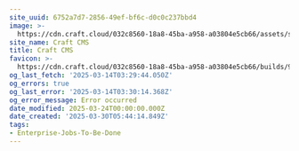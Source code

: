 ```yaml
---
site_uuid: 6752a7d7-2856-49ef-bf6c-d0c0c237bbd4
image: >-
  https://cdn.craft.cloud/032c8560-18a8-45ba-a958-a03804e5cb66/assets/social-craft-cms.png?width=1200&height=630&quality=82&fit=cover&s=jlBhXBExwFzdRLTcZINJwq7z4I1uK545yc2XRy18y_k
site_name: Craft CMS
title: Craft CMS
favicon: >-
  https://cdn.craft.cloud/032c8560-18a8-45ba-a958-a03804e5cb66/builds/9e66bc3f-3dd0-45f3-bee8-6a3fdc776530/artifacts/dist/images/siteicons/favicon-32x32.png
og_last_fetch: '2025-03-14T03:29:44.050Z'
og_errors: true
og_last_error: '2025-03-14T03:30:14.368Z'
og_error_message: Error occurred
date_modified: 2025-03-24T00:00:00.000Z
date_created: '2025-03-30T05:44:14.849Z'
tags:
- Enterprise-Jobs-To-Be-Done
---
```





